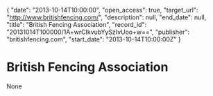 {
  "date": "2013-10-14T10:00:00", 
  "open_access": true, 
  "target_url": "http://www.britishfencing.com/", 
  "description": null, 
  "end_date": null, 
  "title": "British Fencing Association", 
  "record_id": "20131014T100000/1A+wrCIkvubYySzIvUoo+w==", 
  "publisher": "britishfencing.com", 
  "start_date": "2013-10-14T10:00:00Z"
}

# British Fencing Association

None